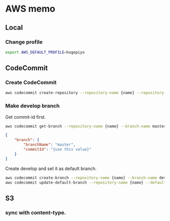 # AWS memo

## Local

### Change profile

```bash
export AWS_DEFAULT_PROFILE=hogepiyo
```

## CodeCommit

### Create CodeCommit

```bash
aws codecommit create-repository --repository-name {name} --repository-description {description}
```

### Make develop branch

Get commit-id first.

```bash
aws codecommit get-branch --repository-name {name} --branch-name master
```

```json
{
    "branch": {
        "branchName": "master",
        "commitId": "{use this value}"
    }
}
```

Create develop and set it as default branch.

```bash
aws codecommit create-branch --repository-name {name} --branch-name develop --commit-id {commitId}
aws codecommit update-default-branch --repository-name {name} --default-branch-name develop
```

## S3

### sync with content-type.

<script src="https://gist.github.com/yuchesc/82b1a866f4b96a79642b8c6073d32c4d.js"></script>
